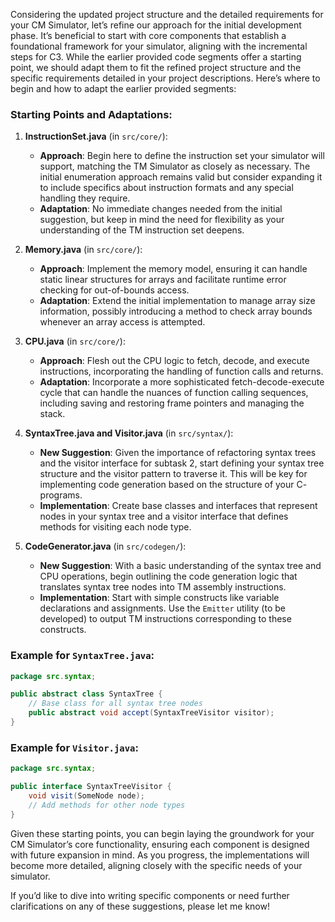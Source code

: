 Considering the updated project structure and the detailed requirements for your CM Simulator, let’s refine our approach for the initial development phase. It’s beneficial to start with core components that establish a foundational framework for your simulator, aligning with the incremental steps for C3. While the earlier provided code segments offer a starting point, we should adapt them to fit the refined project structure and the specific requirements detailed in your project descriptions. Here’s where to begin and how to adapt the earlier provided segments:

### Starting Points and Adaptations:

1. **InstructionSet.java** (in `src/core/`):
   - **Approach**: Begin here to define the instruction set your simulator will support, matching the TM Simulator as closely as necessary. The initial enumeration approach remains valid but consider expanding it to include specifics about instruction formats and any special handling they require.
   - **Adaptation**: No immediate changes needed from the initial suggestion, but keep in mind the need for flexibility as your understanding of the TM instruction set deepens.

2. **Memory.java** (in `src/core/`):
   - **Approach**: Implement the memory model, ensuring it can handle static linear structures for arrays and facilitate runtime error checking for out-of-bounds access.
   - **Adaptation**: Extend the initial implementation to manage array size information, possibly introducing a method to check array bounds whenever an array access is attempted.

3. **CPU.java** (in `src/core/`):
   - **Approach**: Flesh out the CPU logic to fetch, decode, and execute instructions, incorporating the handling of function calls and returns.
   - **Adaptation**: Incorporate a more sophisticated fetch-decode-execute cycle that can handle the nuances of function calling sequences, including saving and restoring frame pointers and managing the stack.

4. **SyntaxTree.java and Visitor.java** (in `src/syntax/`):
   - **New Suggestion**: Given the importance of refactoring syntax trees and the visitor interface for subtask 2, start defining your syntax tree structure and the visitor pattern to traverse it. This will be key for implementing code generation based on the structure of your C- programs.
   - **Implementation**: Create base classes and interfaces that represent nodes in your syntax tree and a visitor interface that defines methods for visiting each node type.

5. **CodeGenerator.java** (in `src/codegen/`):
   - **New Suggestion**: With a basic understanding of the syntax tree and CPU operations, begin outlining the code generation logic that translates syntax tree nodes into TM assembly instructions.
   - **Implementation**: Start with simple constructs like variable declarations and assignments. Use the `Emitter` utility (to be developed) to output TM instructions corresponding to these constructs.

### Example for `SyntaxTree.java`:

```java
package src.syntax;

public abstract class SyntaxTree {
    // Base class for all syntax tree nodes
    public abstract void accept(SyntaxTreeVisitor visitor);
}
```

### Example for `Visitor.java`:

```java
package src.syntax;

public interface SyntaxTreeVisitor {
    void visit(SomeNode node);
    // Add methods for other node types
}
```

Given these starting points, you can begin laying the groundwork for your CM Simulator’s core functionality, ensuring each component is designed with future expansion in mind. As you progress, the implementations will become more detailed, aligning closely with the specific needs of your simulator.

If you’d like to dive into writing specific components or need further clarifications on any of these suggestions, please let me know!
